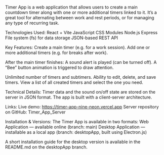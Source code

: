 Timer App is a web application that allows users to create a main countdown timer along with one or more additional timers linked to it.
It’s a great tool for alternating between work and rest periods, or for managing any type of recurring task.

Technologies Used:
React + Vite
JavaScript
CSS Modules
Node.js
Express
File system (fs) for data storage
JSON-based REST API

Key Features:
Create a main timer (e.g. for a work session).
Add one or more additional timers (e.g. for breaks after work).

After the main timer finishes:
A sound alert is played (can be turned off).
A “Bee” button animation is triggered to draw attention.

Unlimited number of timers and subtimers.
Ability to edit, delete, and save timers.
View a list of all created timers and select the one you need.

Technical Details:
Timer data and the sound on/off state are stored on the server in JSON format.
The app is built with a client-server architecture.

Links:
Live demo: https://timer-app-nine-neon.vercel.app
Server repository on GitHub: Timer_App_Server

Installation & Versions:
The Timer App is available in two formats:
Web Application — available online (branch: main)
Desktop Application — installable as a local app (branch: desktopApp, built using Electron.js)

A short installation guide for the desktop version is available in the README.md on the desktopApp branch.
